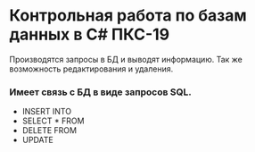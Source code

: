 # Контрольная работа по базам данных в C# ПКС-19

Производятся запросы в БД и выводят информацию. Так же возможность редактирования и удаления.

### Имеет связь с БД в виде запросов SQL.
* INSERT INTO
* SELECT * FROM
* DELETE FROM
* UPDATE
